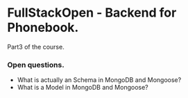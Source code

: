 # FullStackOpen - Backend for Phonebook.

Part3 of the course.

### Open questions.

- What is actually an Schema in MongoDB and Mongoose?
- What is a Model in MongoDB and Mongoose?
